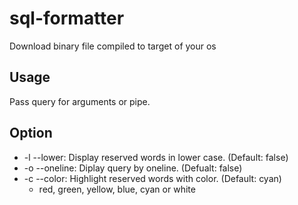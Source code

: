 # sql-formatter
Download binary file compiled to target of your os

## Usage
Pass query for arguments or pipe.

## Option
- -l --lower: Display reserved words in lower case. (Default: false)
- -o --oneline: Diplay query by oneline. (Defualt: false)
- -c --color: Highlight reserved words with color. (Default: cyan)
    - red, green, yellow, blue, cyan or white
